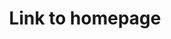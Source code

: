 ---
layout: indmag
title: Link to homepage
categories: news
intro: 우리는 홈페이지를 가야한다 왜냐하면 홈페이지이기 때문이다 홈페이지는 홈페이지다 홈페이지라서 홈페이지다. 홈으로 가자 홈으로 가자 우리는 홈으로 간다. 지금 우리는 홈이다.
thumbnail: /assets/images/thumbnail/2020-08-01-test.jpg
visible: 1
---